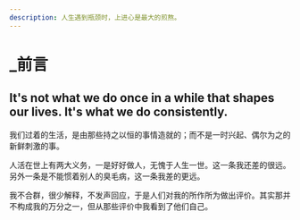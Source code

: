 ```yaml
---
description: 人生遇到瓶颈时，上进心是最大的煎熬。
---
```


# _前言

## It's not what we do once in a while that shapes our lives. It's what we do consistently. 

我们过着的生活，是由那些持之以恒的事情造就的；而不是一时兴起、偶尔为之的新鲜刺激的事。

人活在世上有两大义务，一是好好做人，无愧于人生一世。这一条我还差的很远。另外一条是不能惯着别人的臭毛病，这一条我差的更远。

我不合群，很少解释，不发声回应，于是人们对我的所作所为做出评价。其实那并不构成我的万分之一，但从那些评价中我看到了他们自己。



